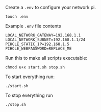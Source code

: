 Create a `.env` to configure your network pi.
```
touch .env
```

Example `.env` file contents
```
LOCAL_NETWORK_GATEWAY=192.168.1.1
LOCAL_NETWORK_SUBNET=192.168.1.1/24
PIHOLE_STATIC_IP=192.168.1.5
PIHOLE_WEBPASSWORD=REPLACE_ME
```

Run this to make all scripts executable:
```
chmod u+x start.sh stop.sh
```

To start everything run:
```
./start.sh
```

To stop everything run
```
./stop.sh
```